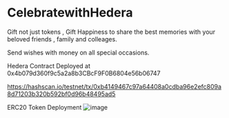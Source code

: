 # CelebratewithHedera

Gift not just tokens , Gift Happiness to share the best memories with your beloved friends , family and colleages.

Send wishes with money on all special occasions.

Hedera Contract Deployed at 0x4b079d360f9c5a2a8b3CBcF9F0B6804e56b06747

https://hashscan.io/testnet/tx/0xb4149467c97a64408a0cdba96e2efc809a8d71203b320b592bf0d96b48495ad5

ERC20 Token Deployment
![image](https://github.com/kamalbuilds/CelebratewithHedera/assets/95926324/27ef34c9-1b52-48a6-bf0c-1aaf40550285)


